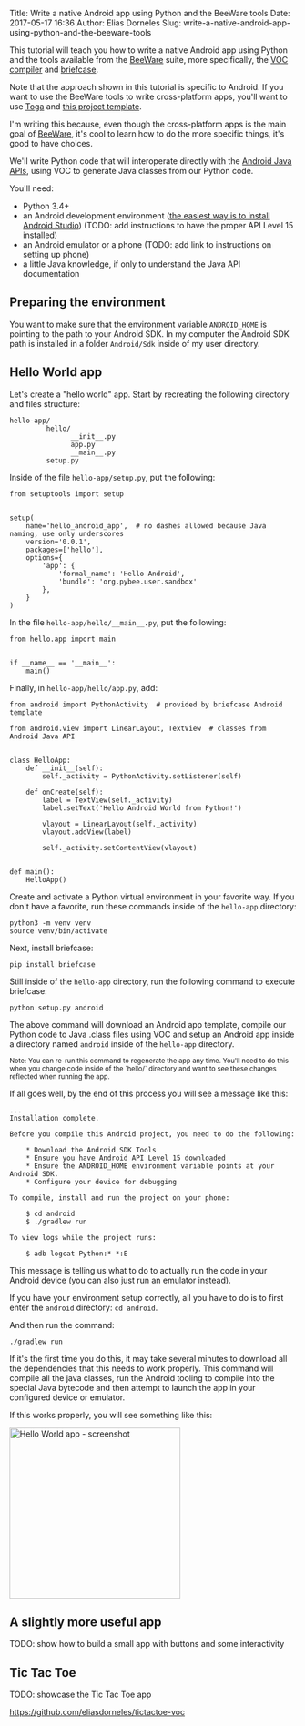 Title: Write a native Android app using Python and the BeeWare tools
Date: 2017-05-17 16:36
Author: Elias Dorneles
Slug: write-a-native-android-app-using-python-and-the-beeware-tools

This tutorial will teach you how to write a native Android app using Python and
the tools available from the [BeeWare](https://pybee.org) suite, more specifically, the [VOC
compiler](https://github.com/pybee/voc) and
[briefcase](https://github.com/pybee/briefcase).

Note that the approach shown in this tutorial is specific to Android. If you
want to use the BeeWare tools to write cross-platform apps, you'll want to use
[Toga](https://github.com/pybee/toga) and [this project
template](https://github.com/pybee/briefcase-template).

I'm writing this because, even though the cross-platform apps is the main goal
of [BeeWare](https://pybee.org), it's cool to learn how to do the more specific
things, it's good to have choices.

We'll write Python code that will interoperate directly with the
[Android Java APIs](https://developer.android.com/reference/packages.html),
using VOC to generate Java classes from our Python code.

You'll need:

* Python 3.4+
* an Android development environment ([the easiest way is to install Android Studio](https://developer.android.com/studio/index.html))
  (TODO: add instructions to have the proper API Level 15 installed)
* an Android emulator or a phone (TODO: add link to instructions on setting up phone)
* a little Java knowledge, if only to understand the Java API documentation

## Preparing the environment

You want to make sure that the environment variable `ANDROID_HOME` is pointing
to the path to your Android SDK. In my computer the Android SDK path is installed
in a folder `Android/Sdk` inside of my user directory.

## Hello World app

Let's create a "hello world" app.
Start by recreating the following directory and files structure:


    hello-app/
             hello/
                   __init__.py
                   app.py
                   __main__.py
             setup.py


Inside of the file `hello-app/setup.py`, put the following:

```
from setuptools import setup


setup(
    name='hello_android_app',  # no dashes allowed because Java naming, use only underscores
    version='0.0.1',
    packages=['hello'],
    options={
        'app': {
            'formal_name': 'Hello Android',
            'bundle': 'org.pybee.user.sandbox'
        },
    }
)
```

In the file `hello-app/hello/__main__.py`, put the following:

```
from hello.app import main


if __name__ == '__main__':
    main()
```

Finally, in `hello-app/hello/app.py`, add:

```
from android import PythonActivity  # provided by briefcase Android template

from android.view import LinearLayout, TextView  # classes from Android Java API


class HelloApp:
    def __init__(self):
        self._activity = PythonActivity.setListener(self)

    def onCreate(self):
        label = TextView(self._activity)
        label.setText('Hello Android World from Python!')

        vlayout = LinearLayout(self._activity)
        vlayout.addView(label)

        self._activity.setContentView(vlayout)


def main():
    HelloApp()
```

Create and activate a Python virtual environment in your favorite way.
If you don't have a favorite,
run these commands inside of the `hello-app` directory:

    python3 -m venv venv
    source venv/bin/activate

Next, install briefcase:

    pip install briefcase

Still inside of the `hello-app` directory, run the following command
to execute briefcase:

    python setup.py android

The above command will download an Android app template, compile our Python
code to Java .class files using VOC and setup an Android app inside a directory
named `android` inside of the `hello-app` directory.

<sub>
Note: You can re-run this command to regenerate the app any time. You'll need
to do this when you change code inside of the `hello/` directory and want to
see these changes reflected when running the app.
</sub>

If all goes well, by the end of this process you will see a message like this:

```
...
Installation complete.

Before you compile this Android project, you need to do the following:

    * Download the Android SDK Tools
    * Ensure you have Android API Level 15 downloaded
    * Ensure the ANDROID_HOME environment variable points at your Android SDK.
    * Configure your device for debugging

To compile, install and run the project on your phone:

    $ cd android
    $ ./gradlew run

To view logs while the project runs:

    $ adb logcat Python:* *:E

```

This message is telling us what to do to actually run the code in your Android
device (you can also just run an emulator instead).

If you have your environment setup correctly, all you have to do is to first
enter the `android` directory: `cd android`.

And then run the command:

    ./gradlew run

If it's the first time you do this, it may take several minutes to download
all the dependencies that this needs to work properly.
This command will compile all the java classes, run the Android tooling
to compile into the special Java bytecode and then attempt to launch the
app in your configured device or emulator.

If this works properly, you will see something like this:

<img src="http://i.imgur.com/mccVJKi.png" width="300" alt="Hello World app - screenshot">


## A slightly more useful app

TODO: show how to build a small app with buttons and some interactivity

## Tic Tac Toe

TODO: showcase the Tic Tac Toe app

https://github.com/eliasdorneles/tictactoe-voc
